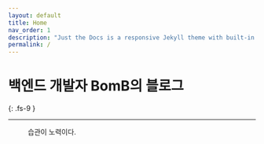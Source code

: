 ```yaml
---
layout: default
title: Home
nav_order: 1
description: "Just the Docs is a responsive Jekyll theme with built-in search that is easily customizable and hosted on GitHub Pages."
permalink: /
---
```


# 백엔드 개발자 BomB의 블로그 
{: .fs-9 }

---
<div class="code-example" markdown="1">
<dl>
    <dd>
        습관이 노력이다.
    </dd>
</dl>
</div>


